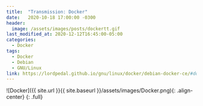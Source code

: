 ```yaml
---
title:  "Transmission: Docker"
date:   2020-10-18 17:00:00 -0300
header:
  image: /assets/images/posts/dockertt.gif
last_modified_at: 2020-12-12T16:45:00-05:00
categories:
  - Docker
tags:
  - Docker
  - Debian
  - GNU/Linux
link: https://lordpedal.github.io/gnu/linux/docker/debian-docker-ce/#docker-transmission
---
```


![Docker]({{ site.url }}{{ site.baseurl }}/assets/images/Docker.png){: .align-center}
{: .full}

